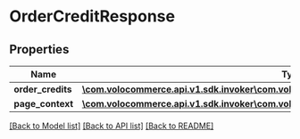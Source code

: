 # OrderCreditResponse

## Properties
Name | Type | Description | Notes
------------ | ------------- | ------------- | -------------
**order_credits** | [**\com.volocommerce.api.v1.sdk.invoker\com.volocommerce.api.v1.sdk.model\OrderCreditType[]**](OrderCreditType.md) |  | [optional] 
**page_context** | [**\com.volocommerce.api.v1.sdk.invoker\com.volocommerce.api.v1.sdk.model\PageContext**](PageContext.md) |  | [optional] 

[[Back to Model list]](../README.md#documentation-for-models) [[Back to API list]](../README.md#documentation-for-api-endpoints) [[Back to README]](../README.md)


